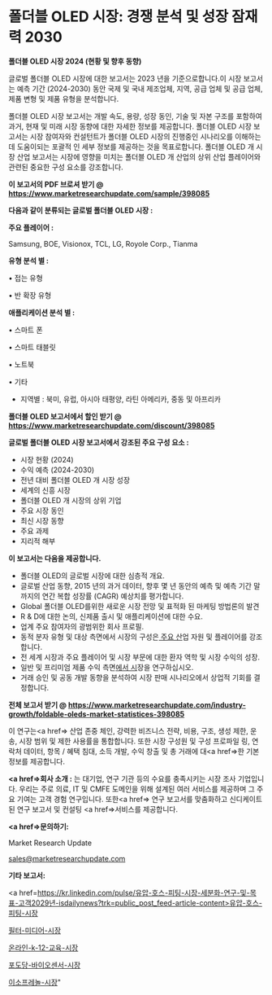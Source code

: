 # 폴더블 OLED 시장: 경쟁 분석 및 성장 잠재력 2030

<strong>폴더블 OLED 시장 2024 (현황 및 향후 동향)</strong>

글로벌 폴더블 OLED 시장에 대한 보고서는 2023 년을 기준으로합니다.이 시장 보고서는 예측 기간 (2024-2030) 동안 국제 및 국내 제조업체, 지역, 공급 업체 및 공급 업체, 제품 변형 및 제품 유형을 분석합니다.

폴더블 OLED 시장 보고서는 개발 속도, 용량, 성장 동인, 기술 및 자본 구조를 포함하여 과거, 현재 및 미래 시장 동향에 대한 자세한 정보를 제공합니다. 폴더블 OLED 시장 보고서는 시장 참여자와 컨설턴트가 폴더블 OLED 시장의 진행중인 시나리오를 이해하는 데 도움이되는 포괄적 인 세부 정보를 제공하는 것을 목표로합니다. 폴더블 OLED 개 시장 산업 보고서는 시장에 영향을 미치는 폴더블 OLED 개 산업의 상위 산업 플레이어와 관련된 중요한 구성 요소를 강조합니다.



<strong>이 보고서의 PDF 브로셔 받기 @ <a href=https://www.marketresearchupdate.com/sample/398085>https://www.marketresearchupdate.com/sample/398085</a></strong>



<strong>다음과 같이 분류되는 글로벌 폴더블 OLED 시장 :</strong>



<strong>주요 플레이어 :</strong>

Samsung, BOE, Visionox, TCL, LG, Royole Corp., Tianma



<strong>유형 분석 별 :</strong>

• 접는 유형

• 반 확장 유형



<strong>애플리케이션 분석 별 :</strong>

• 스마트 폰

• 스마트 태블릿

• 노트북

• 기타

<ul>
  <li>지역별 : 북미, 유럽, 아시아 태평양, 라틴 아메리카, 중동 및 아프리카</li>
</ul>


<strong>폴더블 OLED 보고서에서 할인 받기 @ <a href=https://www.marketresearchupdate.com/discount/398085>https://www.marketresearchupdate.com/discount/398085</a></strong>



<strong>글로벌 폴더블 OLED 시장 보고서에서 강조된 주요 구성 요소 :</strong>
<ul>
  <li>시장 현황 (2024)</li>
  <li>수익 예측 (2024-2030)</li>
  <li>전년 대비 폴더블 OLED 개 시장 성장</li>
  <li>세계의 신흥 시장</li>
  <li>폴더블 OLED 개 시장의 상위 기업</li>
  <li>주요 시장 동인</li>
  <li>최신 시장 동향</li>
  <li>주요 과제</li>
  <li>지리적 해부</li>
</ul>


<strong>이 보고서는 다음을 제공합니다.</strong>
<ul>
  <li>폴더블 OLED의 글로벌 시장에 대한 심층적 개요.</li>
  <li>글로벌 산업 동향, 2015 년의 과거 데이터, 향후 몇 년 동안의 예측 및 예측 기간 말까지의 연간 복합 성장률 (CAGR) 예상치를 평가합니다.</li>
  <li>Global 폴더블 OLED를위한 새로운 시장 전망 및 표적화 된 마케팅 방법론의 발견</li>
  <li>R &amp; D에 대한 논의, 신제품 출시 및 애플리케이션에 대한 수요.</li>
  <li>업계 주요 참여자의 광범위한 회사 프로필.</li>
  <li>동적 분자 유형 및 대상 측면에서 시장의 구성은<a href=> 주요 산</a>업 자원 및 플레이어를 강조합니다.</li>
  <li>전 세계 시장과 주요 플레이어 및 시장 부문에 대한 환자 역학 및 시장 수익의 성장.</li>
  <li>일반 및 프리미엄 제품 수익 측면<a href=>에서 시</a>장을 연구하십시오.</li>
  <li>거래 승인 및 공동 개발 동향을 분석하여 시장 판매 시나리오에서 상업적 기회를 결정합니다.</li>
</ul>



<strong>전체 보고서 받기 @ <a href=https://www.marketresearchupdate.com/industry-growth/foldable-oleds-market-statistices-398085>https://www.marketresearchupdate.com/industry-growth/foldable-oleds-market-statistices-398085</a></strong>

이 연구는<a href=> 산업 존중</a> 체인, 강력한 비즈니스 전략, 비용, 구조, 생성 제한, 운송, 시장 범위 및 제한 사용률을 통합합니다. 또한 시장 구성원 및 구성 프로파일 링, 연락처 데이터, 항목 / 혜택 침대, 소득 개발, 수익 창출 및 총 거래에 대<a href=>한 기본 </a>정보를 제공합니다.



<strong><a href=>회사 소</a>개 :</strong>
는 대기업, 연구 기관 등의 수요를 충족시키는 시장 조사 기업입니다. 우리는 주로 의료, IT 및 CMFE 도메인을 위해 설계된 여러 서비스를 제공하며 그 주요 기여는 고객 경험 연구입니다. 또한<a href=> 연구 보</a>고서를 맞춤화하고 신디케이트 된 연구 보고서 및 컨설팅 <a href=>서비스</a>를 제공합니다.



<strong><a href=>문의하기:</a></strong>

Market Research Update

sales@marketresearchupdate.com



<strong>기타 보고서:</strong>

<a href=https://kr.linkedin.com/pulse/유압-호스-피팅-시장-세분화-연구-및-목표-고객2029년-isdailynews?trk=public_post_feed-article-content>유압-호스-피팅-시장</a>

<a href=https://www.linkedin.com/pulse/필터-미디어-시장-경쟁-분석-및-성장-잠재력-2029-analytics-avenue-adventures-24-ana/>필터-미디어-시장</a>

<a href=https://www.linkedin.com/pulse/온라인-k-12-교육-시장-동향-및-성장-전망-data-dive-diaries-24-analysis-vmjgf/>온라인-k-12-교육-시장</a>

<a href=https://www.linkedin.com/pulse/포도당-바이오센서-시장-세분화-연구-및-목표-고객2029년-trend-tracking-tips-360-analysis-tizff/>포도당-바이오센서-시장</a>

<a href=https://www.linkedin.com/pulse/이소프레놀-시장-현재-및-미래-성장-2030-isdailynews-lotfc/>이소프레놀-시장</a>"

